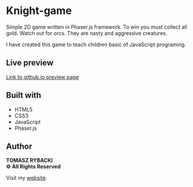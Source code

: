 # Knight-game

Simple 2D game written in Phaser.js framework. To win you must collect all gold. Watch out for orcs. They are nasty and aggressive creatures.

I have created this game to teach children basic of JavaScript programing.

## Live preview

[Link to github.io preview page](https://tomaszrybacki.github.io/Knight-game/)

## Built with

* HTML5
* CSS3
* JavaScript
* Phaser.js

## Author

__TOMASZ RYBACKI__ <br>
__&copy; All Rights Reserved__

Visit my [website](http://tomasz-rybacki.pl).

